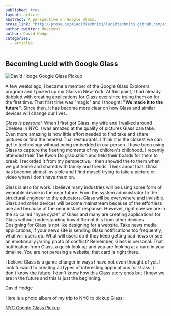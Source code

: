 ```yaml
---
published: true
layout: article
abstract: A perspective on Google Glass.
prose_link: "http://prose.io/#LucidTechnics/lucidtechnics.github.com/edit/master/_posts/articles/2013-08-14-Becoming-Lucid-with-Glass.md"
author_twitter: davezen1
author: David Hodge
categories: 
  - articles
---
```


## Becoming Lucid with Google Glass

![David Hodge Google Glass Pickup](/http://www.ultraimg.com/images/j4MYI.jpg)

A few weeks ago, I became a member of the Google Glass Explorers program and I picked up my Glass in New York.  At this point, I had already dabbled with creating applications for Glass ever since trying them on for the first time.  That first time was "magic" and I thought: **"We made it to the future"**.  Since then, it has become more clear on how Glass and similar devices will change our lives.

_Glass is personal._  When I first got Glass, my wife and I walked around Chelsea in NYC.  I was amazed at the quality of pictures Glass can take. Even more amazing is how little effort needed to find take and share pictures or find the nearest Thai restaurants. I think it is the closest we can get to technology without being embedded in our person.  I have been using Glass to capture the fleeting moments of my children's childhood. I recently attended their Tae Kwon Do graduation and held their boards for them to break.  I recorded it from my perspective.  I then showed the to them when we got home and shared with family and friends. Think about that.  Glass has become almost invisible and I find myself trying to take a picture or video when I don't have them on.

Glass is also for work.  I believe many industries will be using some form of wearable device in the near future.  From the system administrator to the structural engineer to the educators, Glass will be everywhere and invisible. Glass and other devices will become mainstream because of the effortless use and because of the near  instant response.  However, right now we are in the so called "hype cycle" of Glass and many are creating applications for Glass without understanding how different it is from other devices.  Designing for Glass is not like designing for a website.  Take news media applications, if your news site is sending Glass notifications too frequently, what will users do.  What will users do if they keep getting bad news or see an emotionally jarring photo of conflict?  Remember, Glass is personal. That notification from Glass, a quick look up and you are looking at a card in your timeline.  You are not perusing a website, that card is right there.

I believe Glass is a game changer in ways I have not even thought of yet.  I look forward to creating all types of interesting applications for Glass.  I don't know the future.  I don't know how this Glass story ends but I know we are in the future and this is just the beginning. 

David Hodge

Here is a photo album of my trip to NYC to pickup Glass:

[NYC Google Glass Pickup](https://plus.google.com/photos/113404022968680346521/albums/5906586738272603137 "NYC Google Glass Pickup")